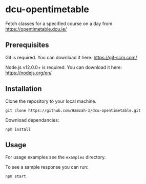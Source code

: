 # dcu-opentimetable
Fetch classes for a specified course on a day from https://opentimetable.dcu.ie/

## Prerequisites 

Git is required. You can download it here:
https://git-scm.com/

Node.js v12.0.0+ is required. You can download it here:
https://nodejs.org/en/

## Installation

Clone the repository to your local machine.

```git clone https://github.com/Hamzah-z/dcu-opentimetable.git```

Download dependancies:

  ```npm install```
  
## Usage

For usage examples see the `examples` directory.

To see a sample response you can run:

```npm start```

